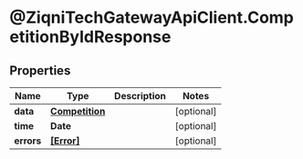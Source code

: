 # @ZiqniTechGatewayApiClient.CompetitionByIdResponse

## Properties

Name | Type | Description | Notes
------------ | ------------- | ------------- | -------------
**data** | [**Competition**](Competition.md) |  | [optional] 
**time** | **Date** |  | [optional] 
**errors** | [**[Error]**](Error.md) |  | [optional] 


